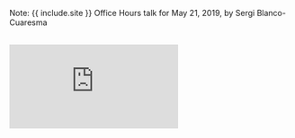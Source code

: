 Note: {{ include.site }} Office Hours talk for May 21, 2019, by Sergi Blanco-Cuaresma

<br>
<div class="scalable scalable-16-9">
  <div class="scalable-content">
    <iframe src="https://www.youtube.com/embed/wGyHnmAElsE" frameborder="0" allow="autoplay; encrypted-media" allowfullscreen></iframe>
  </div>
</div>
